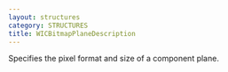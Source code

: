 ```yaml
---
layout: structures
category: STRUCTURES
title: WICBitmapPlaneDescription
---
```


Specifies the pixel format and size of a component plane.
